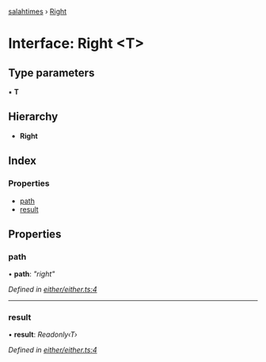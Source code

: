 [salahtimes](../README.md) › [Right](right.md)

# Interface: Right <**T**>

## Type parameters

▪ **T**

## Hierarchy

* **Right**

## Index

### Properties

* [path](right.md#path)
* [result](right.md#result)

## Properties

###  path

• **path**: *"right"*

*Defined in [either/either.ts:4](https://github.com/doniseferi/salahtimes/blob/1f6f754/src/either/either.ts#L4)*

___

###  result

• **result**: *Readonly‹T›*

*Defined in [either/either.ts:4](https://github.com/doniseferi/salahtimes/blob/1f6f754/src/either/either.ts#L4)*
